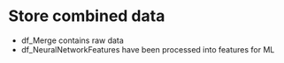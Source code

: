 # Store combined data

- df_Merge contains raw data
- df_NeuralNetworkFeatures have been processed into features for ML
